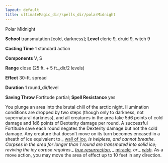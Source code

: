 ```yaml
---
layout: default
title: ultimateMagic_dir/spells_dir/polarMidnight
---
```

Polar Midnight

**School** transmutation [cold, darkness]; **Level** cleric 9, druid 9, witch 9

**Casting Time** 1 standard action

**Components** V, S

**Range** close (25 ft. + 5 ft._dir/2 levels)

**Effect** 30-ft. spread

**Duration** 1 round_dir/level

**Saving Throw** Fortitude partial; **Spell Resistance** yes

You plunge an area into the brutal chill of the arctic night. Illumination conditions are dropped by two steps (though only to darkness, not supernatural darkness), and all creatures in the area take 5d6 points of cold damage and 1d6 points of Dexterity damage per round. A successful Fortitude save each round negates the Dexterity damage but not the cold damage. Any creature that doesn't move on its turn becomes encased in a sheath of ice equivalent to _ [wall of ice](../../spells_dir/wallOfIce#_wall-of-ice)_, is helpless, and cannot breathe. Corpses in the area for longer than 1 round are transmuted into solid ice; reviving the icy corpse requires _ [true resurrection](../../spells_dir/trueResurrection#_true-resurrection)_, _ [miracle](../../spells_dir/miracle#_miracle)_, or _ [wish](../../spells_dir/wish#_wish)_. As a move action, you may move the area of effect up to 10 feet in any direction.

